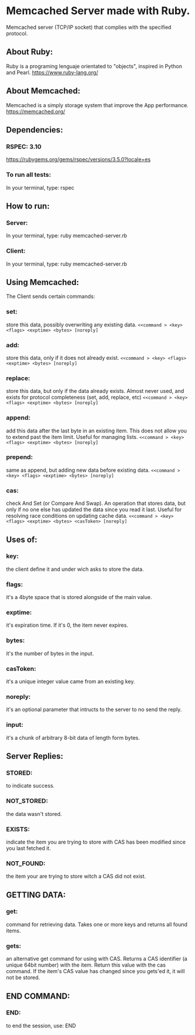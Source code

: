 # Memcached Server made with Ruby.

Memcached server (TCP/IP socket) that complies with the specified protocol.

## About Ruby: 
Ruby is a programing lenguaje orientated to "objects", inspired in Python and Pearl.
https://www.ruby-lang.org/

## About Memcached:
Memcached is a simply storage system that improve the App performance.
https://memcached.org/

## Dependencies:

### RSPEC: 3.10
https://rubygems.org/gems/rspec/versions/3.5.0?locale=es

### To run all tests:
In your terminal, type: rspec

## How to run:
### Server:
In your terminal, type: ruby memcached-server.rb <hostname> <port>
### Client:
In your terminal, type: ruby memcached-server.rb <hostname> <port>

## Using Memcached:
The Client sends certain commands:

### set:
store this data, possibly overwriting any existing data.
```<<command > <key> <flags> <exptime> <bytes> [noreply]```

### add: 
store this data, only if it does not already exist.
```<<command > <key> <flags> <exptime> <bytes> [noreply]```

### replace: 
store this data, but only if the data already exists. Almost never used, and exists for protocol completeness (set, add, replace, etc)
```<<command > <key> <flags> <exptime> <bytes> [noreply]```

### append: 
add this data after the last byte in an existing item. This does not allow you to extend past the item limit. Useful for managing lists.
```<<command > <key> <flags> <exptime> <bytes> [noreply]```

### prepend: 
same as append, but adding new data before existing data.
```<<command > <key> <flags> <exptime> <bytes> [noreply]```

### cas: 
check And Set (or Compare And Swap). An operation that stores data, but only if no one else has updated the data since you read it last. Useful for resolving race conditions on updating cache data.
```<<command > <key> <flags> <exptime> <bytes> <casToken> [noreply]```

## Uses of:

### key: 
the client define it and under wich asks to store the data.

### flags: 
it's a 4byte space that is stored alongside of the main value.

### exptime: 
it's expiration time. If it's 0, the item never expires.

### bytes: 
it's the number of bytes in the input.

### casToken: 
it's a unique integer value came from an existing key.

### noreply: 
it's an optional parameter that intructs to the server to no send the reply.

### input: 
it's a chunk of arbitrary 8-bit data of length form bytes.

## Server Replies:

### STORED: 
to indicate success.

### NOT_STORED: 
the data wasn't stored.

### EXISTS: 
indicate the item you are trying to store with CAS has been modified since you last fetched it.

### NOT_FOUND: 
the item your are trying to store witch a CAS did not exist.

## GETTING DATA:

### get: 
command for retrieving data. Takes one or more keys and returns all found items.

### gets: 
an alternative get command for using with CAS. Returns a CAS identifier (a unique 64bit number) with the item. Return this value with the cas command. If the item's CAS value has changed since you gets'ed it, it will not be stored.

## END COMMAND:

### END: 
to end the session, use: END
